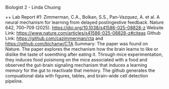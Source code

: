 Biologist 2 - Linda Chuong

++ Lab Report #1: 
Zimmerman, C.A., Bolkan, S.S., Pan-Vazquez, A. et al. A neural mechanism for learning from delayed postingestive feedback. 
Nature 642, 700–709 (2025). https://doi.org/10.1038/s41586-025-08828-z
Website Link: https://www.nature.com/articles/s41586-025-08828-z#citeas
Github Link: https://github.com/cazimmerman/cta and https://github.com/bichanw/CTA
Summary: The paper was found on Nature. The paper explores the mechanism how the brain learns to like or dislike the taste of soemthing after eating it. Through mice
experimentation, they induces food poisinong on the mice associated with a food and observed the gut-brain signaling mechanism that induces a learning memory for the gut to
reactivate that memory. The github generates the compuational data with figures, tables, and brain-wide cell detection pipeline. 


